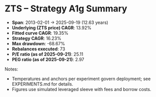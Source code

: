 # ZTS – Strategy A1g Summary

- **Span**: 2013-02-01 → 2025-09-19 (12.63 years)
- **Underlying (ZTS price) CAGR**: 13.92%
- **Fitted curve CAGR**: 19.35%
- **Strategy CAGR**: 16.23%
- **Max drawdown**: -68.67%
- **Rebalances executed**: 73
- **P/E ratio (as of 2025-09-21)**: 25.11
- **PEG ratio (as of 2025-09-21)**: 2.97

Notes:

- Temperatures and anchors per experiment govern deployment; see EXPERIMENTS.md for details.
- Figures use simulated leveraged sleeve with fees and borrow costs.

